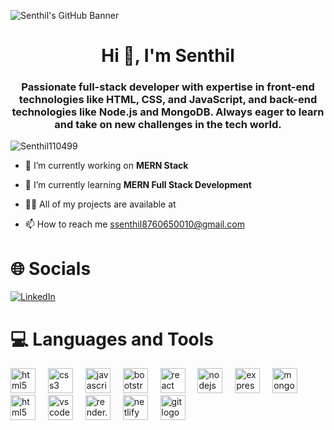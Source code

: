
![Senthil's GitHub Banner](https://swansoftwaresolutions.com/wp-content/uploads/2020/04/05.14.20-Meet-a-Full-Stack-Developer-Vlad-Ryba.jpg)
<h1 align="center"> Hi 👋, I'm Senthil </h1>
<h3 align="center">Passionate full-stack developer with expertise in front-end technologies like HTML, CSS, and JavaScript, and back-end technologies like Node.js and MongoDB. Always eager to learn and take on new challenges in the tech world.</h3>

 <p align="left"> <img src="https://visitcount.itsvg.in/api?id=Senthil110499&icon=2&color=6" alt="Senthil110499" /> </p>
  
  - 🔭 I’m currently working on **MERN Stack**<br>
  
  - 🌱 I’m currently learning  **MERN Full Stack Development**<br>
  
  - 👨‍💻 All of my projects are available at []()<br>
  
  - 📫 How to reach me  ssenthil8760650010@gmail.com<br>


  # 🌐 Socials
  
[![LinkedIn](https://img.shields.io/badge/LinkedIn-%230077B5.svg?logo=linkedin&logoColor=white)](https://www.linkedin.com/in/senthil-s-110499s/)

  # 💻 Languages and Tools
<p><img src="https://cdn.jsdelivr.net/gh/devicons/devicon/icons/html5/html5-original.svg" height="40" alt="html5 logo"  />
  <img width="12" />

  <img src="https://cdn.jsdelivr.net/gh/devicons/devicon/icons/css3/css3-original.svg" height="40" alt="css3 logo"  />
  <img width="12" />

  <img src="https://cdn.jsdelivr.net/gh/devicons/devicon/icons/javascript/javascript-original.svg" height="40" alt="javascript logo"  />
  <img width="12" />

  <img src="https://cdn.jsdelivr.net/gh/devicons/devicon/icons/bootstrap/bootstrap-original.svg" height="40" alt="bootstrap logo"  />
  <img width="12" />
  
  <img src="https://skillicons.dev/icons?i=react" height="40" alt="react logo"  />
  <img width="12" />

  <img src="https://www.svgrepo.com/show/376337/node-js.svg" height="40" alt="nodejs logo"  />
  <img width="12" />

  <img src="https://www.svgrepo.com/show/353724/express.svg" height="40" alt="expressjs logo"  />
  <img width="12" />

  <img src="https://www.svgrepo.com/show/303232/mongodb-logo.svg" height="40" alt="mongodb logo"  />
  <img width="12" />

  <img src="https://cdn4.quintetsolutions.com/img/services/solutions/mysql_workbench_service_provider_india.jpg" height="40" alt="html5 logo"  />
  <img width="12" />

  <img src="https://cdn.simpleicons.org/visualstudiocode/007ACC" height="40" alt="vscode logo"  />
  <img width="12" />

  <img src="https://global.discourse-cdn.com/business6/uploads/render/original/2X/a/ad2cd49c57c27455f695b61f3f8a01571697b336.svg" height="40" alt="render.com logo"  />
  <img width="12" />

  <img src="https://cdn.simpleicons.org/netlify/00C7B7" height="40" alt="netlify logo"  />
  <img width="12" />

  <img src="https://cdn.simpleicons.org/git/F05032" height="40" alt="git logo"  />
  <img width="12" /> </p>

<!---
Senthil110499/Senthil110499 is a ✨ special ✨ repository because its `README.md` (this file) appears on your GitHub profile.
You can click the Preview link to take a look at your changes.
--->
